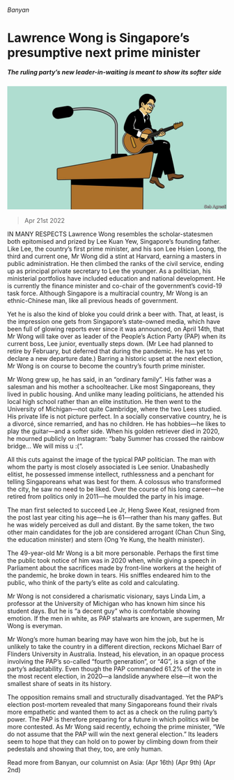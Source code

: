 ###### Banyan

# Lawrence Wong is Singapore’s presumptive next prime minister 

##### The ruling party’s new leader-in-waiting is meant to show its softer side 

![image](images/20220423_ASD002_0.jpg) 

> Apr 21st 2022 

IN MANY RESPECTS Lawrence Wong resembles the scholar-statesmen both epitomised and prized by Lee Kuan Yew, Singapore’s founding father. Like Lee, the country’s first prime minister, and his son Lee Hsien Loong, the third and current one, Mr Wong did a stint at Harvard, earning a masters in public administration. He then climbed the ranks of the civil service, ending up as principal private secretary to Lee the younger. As a politician, his ministerial portfolios have included education and national development. He is currently the finance minister and co-chair of the government’s covid-19 task force. Although Singapore is a multiracial country, Mr Wong is an ethnic-Chinese man, like all previous heads of government.

Yet he is also the kind of bloke you could drink a beer with. That, at least, is the impression one gets from Singapore’s state-owned media, which have been full of glowing reports ever since it was announced, on April 14th, that Mr Wong will take over as leader of the People’s Action Party (PAP) when its current boss, Lee junior, eventually steps down. (Mr Lee had planned to retire by February, but deferred that during the pandemic. He has yet to declare a new departure date.) Barring a historic upset at the next election, Mr Wong is on course to become the country’s fourth prime minister.


Mr Wong grew up, he has said, in an “ordinary family”. His father was a salesman and his mother a schoolteacher. Like most Singaporeans, they lived in public housing. And unlike many leading politicians, he attended his local high school rather than an elite institution. He then went to the University of Michigan—not quite Cambridge, where the two Lees studied. His private life is not picture perfect. In a socially conservative country, he is a divorcé, since remarried, and has no children. He has hobbies—he likes to play the guitar—and a softer side. When his golden retriever died in 2020, he mourned publicly on Instagram: “baby Summer has crossed the rainbow bridge… We will miss u :(“.

All this cuts against the image of the typical PAP politician. The man with whom the party is most closely associated is Lee senior. Unabashedly elitist, he possessed immense intellect, ruthlessness and a penchant for telling Singaporeans what was best for them. A colossus who transformed the city, he saw no need to be liked. Over the course of his long career—he retired from politics only in 2011—he moulded the party in his image.

The man first selected to succeed Lee Jr, Heng Swee Keat, resigned from the post last year citing his age—he is 61—rather than his many gaffes. But he was widely perceived as dull and distant. By the same token, the two other main candidates for the job are considered arrogant (Chan Chun Sing, the education minister) and stern (Ong Ye Kung, the health minister).

The 49-year-old Mr Wong is a bit more personable. Perhaps the first time the public took notice of him was in 2020 when, while giving a speech in Parliament about the sacrifices made by front-line workers at the height of the pandemic, he broke down in tears. His sniffles endeared him to the public, who think of the party’s elite as cold and calculating.

Mr Wong is not considered a charismatic visionary, says Linda Lim, a professor at the University of Michigan who has known him since his student days. But he is “a decent guy” who is comfortable showing emotion. If the men in white, as PAP stalwarts are known, are supermen, Mr Wong is everyman.

Mr Wong’s more human bearing may have won him the job, but he is unlikely to take the country in a different direction, reckons Michael Barr of Flinders University in Australia. Instead, his elevation, in an opaque process involving the PAP’s so-called “fourth generation”, or “4G”, is a sign of the party’s adaptability. Even though the PAP commanded 61.2% of the vote in the most recent election, in 2020—a landslide anywhere else—it won the smallest share of seats in its history.

The opposition remains small and structurally disadvantaged. Yet the PAP’s election post-mortem revealed that many Singaporeans found their rivals more empathetic and wanted them to act as a check on the ruling party’s power. The PAP is therefore preparing for a future in which politics will be more contested. As Mr Wong said recently, echoing the prime minister, “We do not assume that the PAP will win the next general election.” Its leaders seem to hope that they can hold on to power by climbing down from their pedestals and showing that they, too, are only human.

Read more from Banyan, our columnist on Asia: (Apr 16th) (Apr 9th) (Apr 2nd)

